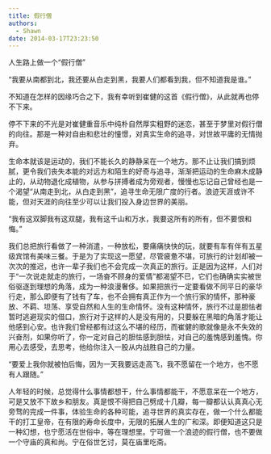 ```yaml
---
title: 假行僧
authors:
  - Shawn
date: 2014-03-17T23:23:50
---
```

人生路上做一个“假行僧”


“我要从南都到北，我还要从白走到黑，我要人们都看到我，但不知道我是谁。”

不知道在怎样的因缘巧合之下，我有幸听到崔健的这首《假行僧》，从此就再也停不下来。

停不下来的不光是对崔健重音乐中纯朴自然厚实粗野的迷恋，甚至于梦里对假行僧的向往。那是一种对自由和悲壮的憧憬，对真实生命的追寻，对世故平庸的无情抛弃。

<!-- more -->

生命本就该是运动的，我们不能长久的静静呆在一个地方。那不止让我们搞到烦腻，更令我们丧失本能的对远方和陌生的好奇与追寻，渐渐把运动的生命麻木成静止的，从动物退化成植物，从参与拼搏者成为旁观者，慢慢也忘记自己曾经也是一个渴望“从南走到北，从白走到黑”，追寻生命无限广度的行者。浪迹天涯或许不能，但对天涯的向往至少可以让我们投入身边世界的美丽。

“我有这双脚我有这双腿，我有这千山和万水，我要这所有的所有，但不要恨和悔。”

我们总把旅行看做了一种消遣，一种放松，要痛痛快快的玩，就要有车有伴有五星级宾馆有美味三餐。于是为了实现这一愿望，尽管疲惫不堪，可旅行的计划却被一次次的推迟，也许一辈子我们也不会完成一次真正的旅行。正是因为这样，人们对于“一次说走就走的旅行，一场奋不顾身的爱情”都渴望不已，它们也确确实实被世俗驱逐到理想的角落，成为一种浪漫奢侈。如果把旅行一定要看做不同平日的豪华行走，那么即便有了钱有了车，也不会拥有真正作为一个旅行家的情怀，那种豪放、不羁、坦荡、享受自然和人生的生命情怀。没有这种情怀，旅行不过是胆怯者暂时逃避现实的借口，旅行对于这样的人是没有用的，只要躲在黑暗的角落才能让他感到心安。也许我们曾经都有过这么不堪的经历，而崔健的歌就像是永不失效的兴奋剂，如果你听了，你一定对自己的胆怯感到胆怯，对自己的羞愧感到羞愧。你用心去感受，去思考，他给你注入一股从内战胜自己的力量。

“要爱上我你就被怕后悔，因为一天我要远走高飞，我不愿留在一个地方，也不愿有人跟随。”

人年轻的时候，总觉得什么事情都想干，什么事情都能干，不愿意呆在一个地方，可是又放不下故乡和朋友。真是恨不得把自己劈成十几瓣，每一瓣都认认真真心无旁骛的完成一件事，体验生命的各种可能，追寻世界的真实存在，做一个什么都能干的打工皇帝，在有限的寿命长度中，无限的拓展人生的广和深。即便知道这只是一种幻想，也宁愿活在世俗中，等在理想里。宁可做一个浪迹的假行僧，也不要做一个守庙的真和尚。宁在俗世乞讨，莫在庙里吃斋。